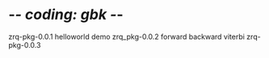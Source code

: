 # -*- coding: gbk -*-
zrq-pkg-0.0.1 helloworld demo
zrq_pkg-0.0.2 
    forward 
    backward 
    viterbi 
zrq-pkg-0.0.3 
